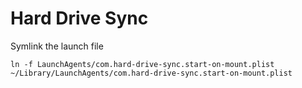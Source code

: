 # Hard Drive Sync

Symlink the launch file
```
ln -f LaunchAgents/com.hard-drive-sync.start-on-mount.plist ~/Library/LaunchAgents/com.hard-drive-sync.start-on-mount.plist
```
